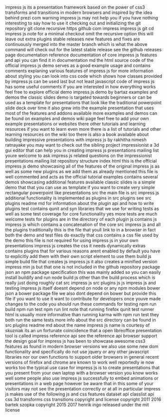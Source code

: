 impress js its a presentation framework based on the power of css3 transforms and transitions in modern browsers and inspired by the idea behind prezi com warning impress js may not help you if you have nothing interesting to say how to use it checking out and initializing the git repository git clone recursive https github com impress impress js git cd impress js note for a minimal checkout omit the recursive option this will leave out extra plugins stable releases new features and fixes are continuously merged into the master branch which is what the above command will check out for the latest stable release see the github releases page documentation reference documentation of core impress js features and api you can find it in documentation md the html source code of the official impress js demo serves as a good example usage and contains comments explaning various features of impress js for more information about styling you can look into css code which shows how classes provided by impress js can be used last but not least javascript code of impress js has some useful comments if you are interested in how everything works feel free to explore official demo impress js demo by bartaz examples and demos the classic slides demo is targeted towards beginners or can be used as a template for presentations that look like the traditional powerpoint slide deck over time it also grew into the example presentation that uses most of the features and addons available more examples and demos can be found on examples and demos wiki page feel free to add your own example presentations or websites there other tutorials and learning resources if you want to learn even more there is a list of tutorials and other learning resources on the wiki too there is also a book available about building impressive presentations with impress js by rakhitha nimesh ratnayake you may want to check out the sibling project impressionist a 3d gui editor that can help you in creating impress js presentations mailing list youre welcome to ask impress js related questions on the impressionist presentations mailing list repository structure index html this is the official impress js demo showcasing all of the features of the original impress js as well as some new plugins as we add them as already mentioned this file is well commented and acts as the official tutorial examples contains several demos showcasing additional features available classic slides is a simple demo that that you can use as template if you want to create very simple rectangular powerpoint like presentations src the main file is src impress js additional functionality is implemented as plugins in src plugins see src plugins readme md for information about the plugin api and how to write plugins test contains qunit and syn libraries that we use for writing tests as well as some test coverage for core functionality yes more tests are much welcome tests for plugins are in the directory of each plugin js contains js impress js which contains a concatenation of the core src impress js and all the plugins traditionally this is the file that youll link to in a browser in fact both the demo and test files do exactly that css contains a css file used by the demo this file is not required for using impress js in your own presentations impress js creates the css it needs dynamically extras contains plugins that for various reasons arent enabled by default you have to explicitly add them with their own script element to use them build js simple build file that creates js impress js it also creates a minified version impress min js but that one is not included in the github repository package json an npm package specification this was mainly added so you can easily install buildify and run node build js other than the build process which is really just doing roughly cat src impress js src plugins js js impress js and testing impress js itself doesnt depend on node or any npm modules bower json a bower package file we also dont depend on bower but provide this file if you want to use it want to contribute for developers once youve made changes to the code you should run these commands for testing npm run build npm run test npm run lint note that running firefox qunit test runner html is usually more informative than running karma with npm run test they both run the same tests more info about the src directory can be found in src plugins readme md about the name impress js name is courtesy of skuzniak its an un fortunate coincidence that a open libreoffice presentation tool is called impress reference api see the reference api browser support the design goal for impress js has been to showcase awesome css3 features as found in modern browser versions we also use some new dom functionality and specifically do not use jquery or any other javascript libraries nor our own functions to support older browsers in general recent versions of firefox and chrome are known to work well reportedly ie now works too the typical use case for impress js is to create presentations that you present from your own laptop with a browser version you know works well some people also use impress js successfully to embed animations or presentations in a web page however be aware that in this some of your visitors may not see the presentation correctly or at all in particular impress js makes use of the following js and css features dataset api classlist api css 3d transforms css transitions copyright and license copyright 2011 2016 bartek szopka copyright 2015 2017 henrik ingo released under the mit license